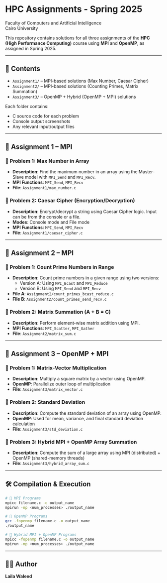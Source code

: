 # HPC Assignments - Spring 2025
Faculty of Computers and Artificial Intelligence  
Cairo University  

This repository contains solutions for all three assignments of the **HPC (High Performance Computing)** course using **MPI** and **OpenMP**, as assigned in Spring 2025.

---

## 📁 Contents

- `Assignment1/` – MPI-based solutions (Max Number, Caesar Cipher)
- `Assignment2/` – MPI-based solutions (Counting Primes, Matrix Summation)
- `Assignment3/` – OpenMP + Hybrid (OpenMP + MPI) solutions

Each folder contains:
- C source code for each problem
- Console output screenshots
- Any relevant input/output files

---

## 🧠 Assignment 1 – MPI

### 🔹 Problem 1: Max Number in Array
- **Description**: Find the maximum number in an array using the Master-Slave model with `MPI_Send` and `MPI_Recv`.
- **MPI Functions**: `MPI_Send`, `MPI_Recv`
- **File**: `Assignment1/max_number.c`

### 🔹 Problem 2: Caesar Cipher (Encryption/Decryption)
- **Description**: Encrypt/decrypt a string using Caesar Cipher logic. Input can be from the console or a file.
- **Modes**: Console mode and File mode
- **MPI Functions**: `MPI_Send`, `MPI_Recv`
- **File**: `Assignment1/caesar_cipher.c`

---

## 🧠 Assignment 2 – MPI

### 🔹 Problem 1: Count Prime Numbers in Range
- **Description**: Count prime numbers in a given range using two versions:
  - Version A: Using `MPI_Bcast` and `MPI_Reduce`
  - Version B: Using `MPI_Send` and `MPI_Recv`
- **File A**: `Assignment2/count_primes_bcast_reduce.c`  
- **File B**: `Assignment2/count_primes_send_recv.c`

### 🔹 Problem 2: Matrix Summation (A + B = C)
- **Description**: Perform element-wise matrix addition using MPI.
- **MPI Functions**: `MPI_Scatter`, `MPI_Gather`
- **File**: `Assignment2/matrix_sum.c`

---

## 🧠 Assignment 3 – OpenMP + MPI

### 🔹 Problem 1: Matrix-Vector Multiplication
- **Description**: Multiply a square matrix by a vector using OpenMP.
- **OpenMP**: Parallelize outer loop of multiplication
- **File**: `Assignment3/matrix_vector.c`

### 🔹 Problem 2: Standard Deviation
- **Description**: Compute the standard deviation of an array using OpenMP.
- **OpenMP**: Used for mean, variance, and final standard deviation calculation
- **File**: `Assignment3/std_deviation.c`

### 🔹 Problem 3: Hybrid MPI + OpenMP Array Summation
- **Description**: Compute the sum of a large array using MPI (distributed) + OpenMP (shared-memory threads)
- **File**: `Assignment3/hybrid_array_sum.c`

---

## 🛠️ Compilation & Execution

```bash
# 🔧 MPI Programs
mpicc filename.c -o output_name
mpirun -np <num_processes> ./output_name

# 🔧 OpenMP Programs
gcc -fopenmp filename.c -o output_name
./output_name

# 🔧 Hybrid MPI + OpenMP Programs
mpicc -fopenmp filename.c -o output_name
mpirun -np <num_processes> ./output_name

```
---

## 👩‍💻 Author

**Laila Waleed**

